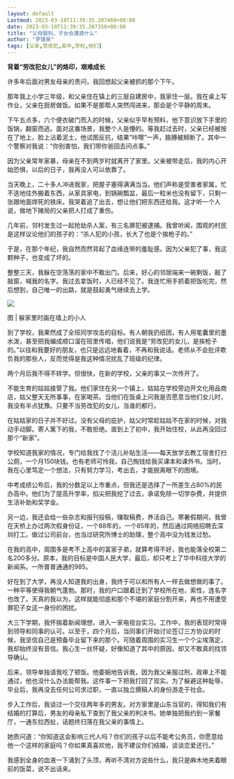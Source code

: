 ```yaml
---
layout: default
Lastmod: 2023-03-18T11:39:35.207469+00:00
date: 2023-03-18T11:39:35.207356+00:00
title: "父母服刑，子女会遭遇什么"
author: "罗镇昊"
tags: [父亲,劳改犯,高中,学校,他们]
---
```


**背着“劳改犯女儿”的烙印，艰难成长**  

许多年后面对男友母亲的责问，我回想起父亲被抓的那个下午。

那年我上小学三年级，和父亲住在镇上的三层自建房中，我家住一层。我在桌上写作业，父亲在厨房做饭。如果不是那帮人突然闯进来，那会是个平静的周末。

下午五点多，六个便衣破门而入的时候，父亲似乎早有预料，他下意识放下手里的饭锅，翻窗而逃。面对这番场景，我整个人是懵的。等我赶过去时，父亲已经被按在了地上，脸上沾着泥土，他试图反抗，结果“咔嚓”一声，胳膊被掰断了。其中一个警察对我说：“你别害怕，我们带你爸回去问点事。”

因为父亲常年家暴，母亲在不到两岁时就离开了家里。父亲被带走后，我的内心开始恐惧，以后的日子，我再没人可以依靠了。

当天晚上，二十多人冲进我家，把屋子塞得满满当当。他们声称是受害者家属，忙不迭地往外搬着东西，从家具家电，到锅碗瓢盆，最后一粒米也没有留下，只剩一张跟地面焊死的铁床。我哭着追了出去，想让他们把东西还给我。这才听一个人说，做地下赌局的父亲把人打成了重伤。

几年前，邻村发生过一起抢劫杀人案，有三名罪犯被逮捕。我曾听闻，围观的村民是这样议论他们的孩子的：“杀人犯的小孩，长大了也是个挨枪子的。”

于是，在那个年纪，我自然而然背起了血缘连带的羞耻感。因为父亲犯了事，我这颗种子，也变成了坏的。

整整三天，我躲在空荡荡的家中不敢出门。后来，好心的邻居端来一碗剩饭，敲了敲窗，喊我的名字。我过去拿饭时，人已经不见了。我连忙用手抓着把饭吃完，然后想到，自己唯一的出路，就是鼓起勇气继续去上学。

![](https://images.weserv.nl/?url=https%3A//mmbiz.qpic.cn/mmbiz_jpg/SJxFylPllWxZRTuL0fPZkicPbqtpeJPsTxbeqd0yYicSoagsocMibPyRk5O9CwDywtBibD90GKaBzWZZP9GMdsDOkA/640%3Fwx_fmt%3Djpeg)

图 | 躲家里时画在墙上的小人

到了学校，我果然成了全班同学攻击的目标。有人朝我扔纸团，有人用笔囊里的墨水泼，甚至把我编成顺口溜在班里传唱，他们说我是“劳改犯的女儿，是挨枪子的。”以往和我要好的朋友，也只是远远地看着，不再和我说话。老师从不会批评欺负我的那些人，反而觉得是我这种情况扰乱了班级的纪律。

两个月后我不得不转学。但很快，在新的学校，父亲的事又一次传开了。

不能生育的姑姑接管了我。他们家住在另一个镇上，姑姑在学校旁边开文化用品商店，姑父整天无所事事，在家喝茶。当他们在饭桌上问我是否愿意当他们女儿时，我没有半点犹豫。只要不当劳改犯的女儿，当谁的都行。

在姑姑家的日子并不好过。没有父母的庇护，姑父时常趁姑姑不在家的时候，对我动手动脚。寄人篱下的我，不敢拒绝。直到上了初中，我开始住校，从此再没回过那个“新家”。

学校知道我家的情况，专门给我找了个活儿补贴生活——每天放学去教工宿舍打扫公厕，一个月150块钱。也有老师可怜我，自己掏钱给我买课本和课外书。当时，我在心里笃定一个想法，只有努力学习，考出去，才能脱离眼下的困境。

中考成绩公布后，我的分数足以上市重点，但我还是选择了一所差生占80%的民办高中。他们为了提高升学率，掐尖把我挖了过去，承诺免除一切学杂费，并提供生活补助和奖学金。

另一边，我还会给一些杂志和报刊投稿，赚取稿费，养活自己。寒暑假期间，我曾在天桥上办过两次假身份证，一个88年的，一个85年的，然后通过网络招聘去深圳打工。做过公司前台，也当过研究所博士的助理，整个高中没为钱发过愁。

在我的高中，周围多是考不上高中的富家子弟，就算考得不好，我也能落全校第二名200多分。原本，我的目标是中国人民大学，最后，却只考上了华中科技大学的新闻系。一所普普通通的985。

好在到了大学，再没人知道我的出身，我终于可以和所有人一样去做想做的事了。一种平等使得我朝气蓬勃。那时，我的户口跟着迁到了学校所在地，索性，连名字也改了。天真的我以为，这样就能彻底和那个不堪的家庭分割开来，再也不用遭受罪犯子女这一身份的困扰。

大三下学期，我怀揣着新闻理想，进入一家电视台实习。工作中，我的表现时常得到领导和同事的认可。以至于，四个月后，当同事们开始讨论签订三方协议的时候，我坚信自己是预备毕业留下来的那个。可随着周围的实习生一个个尘埃落定，我却始终没有音信。我心生一丝怀疑，好像知道了其中的原因，却又不敢真的找领导确认。

后来，领导单独请我吃了顿饭。他委婉地告诉我，因为我父亲服过刑，政审上不能通过，他也没什么办法能帮我。这件事一下把我打回了现实。为了躲避这种耻辱，毕业后，我再没去任何公司求过职，一直以独立撰稿人的身份游走于社会。

步入工作后，我谈过一个交往两年多的男友。对方家里是山东当官的，得知我们有结婚的打算后，男友的母亲私下查到了我父亲的判决书。她单独把我约到一家餐厅，一通东拉西扯，话题终归落在我父亲的事情上。

她质问道：“你知道这会影响三代人吗？你们的孩子以后不能考公务员，你愿意给他一个这样的家庭吗？你如果真喜欢他，我不建议你们结婚，谈谈恋爱还行。”

我感到全身的血液一下涌到了头顶，再听不清对方说些什么，我只是麻木地夹着眼前的饭菜，说不出话来。

